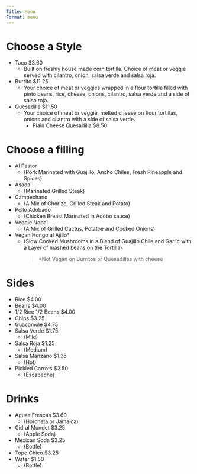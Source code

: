 ```yaml
---
Title: Menu
Format: menu
---
```


# Choose a Style

- Taco $3.60
  - Built on freshly house made corn tortilla. Choice of meat or veggie served with cilantro, onion, salsa verde and salsa roja.
- Burrito $11.25
  - Your choice of meat or veggies wrapped in a flour tortilla filled with pinto beans, rice, cheese, onions, cilantro, salsa verde and a side of salsa roja.
- Quesadilla $11.50
  - Your choice of meat or veggie, melted cheese on flour tortillas, onions and cilantro with a side of salsa verde.
    - Plain Cheese Quesadilla $8.50

# Choose a filling

- Al Pastor
  - (Pork Marinated with Guajillo, Ancho Chiles, Fresh Pineapple and Spices)
- Asada
  - (Marinated Grilled Steak)
- Campechano
  - (A Mix of Chorizo, Grilled Steak and Potato)
- Pollo Adobado
  - (Chicken Breast Marinated in Adobo sauce)
- Veggie Nopal
  - (A Mix of Grilled Cactus, Potatoe and Cooked Onions)
- Vegan Hongo al Ajillo\*
  - (Slow Cooked Mushrooms in a Blend of Guajillo Chile and Garlic with a Layer of mashed beans on the Tortilla)
    > \*Not Vegan on Burritos or Quesadillas with cheese

# Sides

- Rice $4.00
- Beans $4.00
- 1/2 Rice 1/2 Beans $4.00
- Chips $3.25
- Guacamole $4.75
- Salsa Verde $1.75
  - (Mild)
- Salsa Roja $1.25
  - (Medium)
- Salsa Manzano $1.35
  - (Hot)
- Pickled Carrots $2.50
  - (Escabeche)

# Drinks

- Aguas Frescas $3.60
  - (Horchata or Jamaica)
- Cidral Mundet $3.25
  - (Apple Soda)
- Mexican Soda $3.25
  - (Bottle)
- Topo Chico $3.25
- Water $1.50
  - (Bottle)
